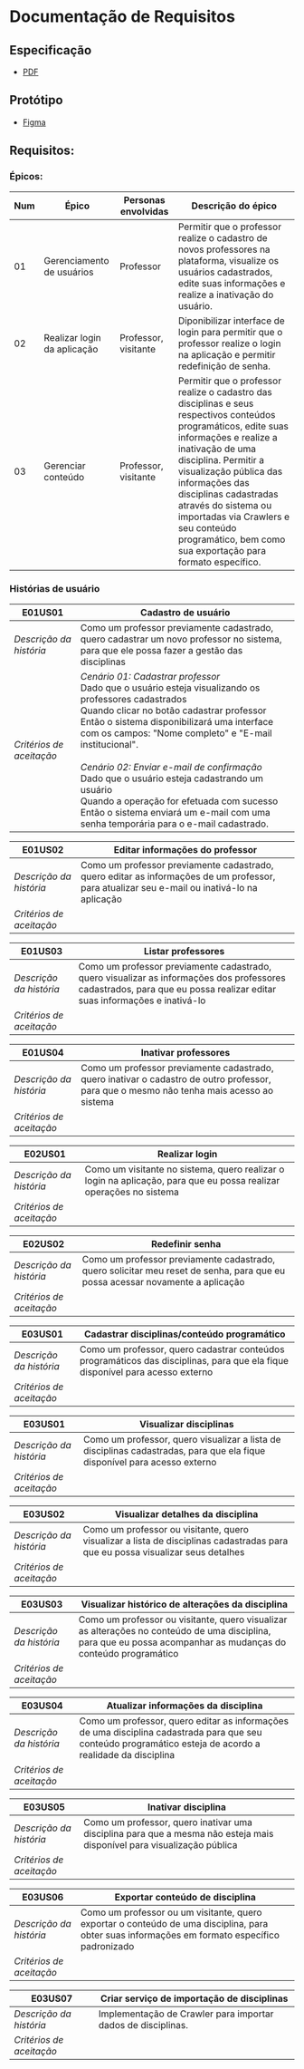 # Documentação de Requisitos

## Especificação
  - [PDF](./assets/especification.pdf)

## Protótipo
  - [Figma](https://www.figma.com/file/4sI0IP4YRbJTMOepIR8XaY/Prot%C3%B3tipo?node-id=0%3A1)

## Requisitos:

### Épicos:

|Num | Épico | Personas envolvidas | Descrição do épico |
| - | --------- | --------- | --------- |
|01 | Gerenciamento de usuários |Professor | Permitir que o professor realize o cadastro de novos professores na plataforma, visualize os usuários cadastrados, edite suas informações e realize a inativação do usuário.
|02 | Realizar login da aplicação | Professor, visitante | Diponibilizar interface de login para permitir que o professor realize o login na aplicação e permitir redefinição de senha.
|03 | Gerenciar conteúdo | Professor, visitante | Permitir que o professor realize o cadastro das disciplinas e seus respectivos conteúdos programáticos, edite suas informações e realize a inativação de uma disciplina. Permitir a visualização pública das informações das disciplinas cadastradas através do sistema ou importadas via Crawlers e seu conteúdo programático, bem como sua exportação para formato específico.

### Histórias de usuário

| E01US01 | Cadastro de usuário |
|---------|-----------------|
| *Descrição da história* |  Como um professor previamente cadastrado, quero cadastrar um novo professor no sistema, para que ele possa fazer a gestão das disciplinas |
|*Critérios de aceitação*| _Cenário 01: Cadastrar professor_ <br> Dado que o usuário esteja visualizando os professores cadastrados<br> Quando clicar no botão cadastrar professor <br>Então o sistema disponibilizará uma interface com os campos: "Nome completo" e "E-mail institucional". <br><br> _Cenário 02: Enviar e-mail de confirmação_ <br>Dado que o usuário esteja cadastrando um usuário <br> Quando a operação for efetuada com sucesso <br> Então o sistema enviará um e-mail com uma senha temporária para o e-mail cadastrado. 


| E01US02 | Editar informações do professor |
|---------|-----------------|
| *Descrição da história* |  Como um professor previamente cadastrado, quero editar as informações de um professor, para atualizar seu e-mail ou inativá-lo na aplicação|
|*Critérios de aceitação*|

| E01US03 | Listar professores |
|---------|-----------------|
| *Descrição da história* |  Como um professor previamente cadastrado, quero visualizar as informações dos professores cadastrados, para que eu possa realizar editar suas informações e inativá-lo|
|*Critérios de aceitação*|

| E01US04 | Inativar professores |
|---------|-----------------|
| *Descrição da história* |  Como um professor previamente cadastrado, quero inativar o cadastro de outro professor, para que o mesmo não tenha mais acesso ao sistema|
|*Critérios de aceitação*|

| E02US01 | Realizar login |
|---------|-----------------|
| *Descrição da história* |  Como um visitante no sistema, quero realizar o login na aplicação, para que eu possa realizar operações no sistema|
|*Critérios de aceitação*|

| E02US02 | Redefinir senha |
|---------|-----------------|
| *Descrição da história* |  Como um professor previamente cadastrado, quero solicitar meu reset de senha, para que eu possa acessar novamente a aplicação|
|*Critérios de aceitação*|

| E03US01 | Cadastrar disciplinas/conteúdo programático |
|---------|-----------------|
| *Descrição da história* |  Como um professor, quero cadastrar conteúdos programáticos das disciplinas, para que ela fique disponível para acesso externo|
|*Critérios de aceitação*|

| E03US01 | Visualizar disciplinas |
|---------|-----------------|
| *Descrição da história* |  Como um professor, quero visualizar a lista de disciplinas cadastradas, para que ela fique disponível para acesso externo|
|*Critérios de aceitação*|


| E03US02 | Visualizar detalhes da disciplina |
|---------|-----------------|
| *Descrição da história* |  Como um professor ou visitante, quero visualizar a lista de disciplinas cadastradas para que eu possa visualizar seus detalhes|
|*Critérios de aceitação*|

| E03US03 | Visualizar histórico de alterações da disciplina |
|---------|-----------------|
| *Descrição da história* |  Como um professor ou visitante, quero visualizar as alterações no conteúdo de uma disciplina, para que eu possa acompanhar as mudanças do conteúdo programático|
|*Critérios de aceitação*|


| E03US04 | Atualizar informações  da disciplina |
|---------|-----------------|
| *Descrição da história* |  Como um professor, quero editar as informações de uma disciplina cadastrada para que seu conteúdo programático esteja de acordo a realidade da disciplina |
|*Critérios de aceitação*|

| E03US05 | Inativar disciplina |
|---------|-----------------|
| *Descrição da história* |  Como um professor, quero inativar uma disciplina para que a mesma não esteja mais disponível para visualização pública |
|*Critérios de aceitação*|

| E03US06 | Exportar conteúdo de disciplina |
|---------|-----------------|
| *Descrição da história* | Como um professor ou um visitante, quero exportar o conteúdo de uma disciplina, para obter suas informações em formato específico padronizado |
|*Critérios de aceitação*|

| E03US07 | Criar serviço de importação de disciplinas |
|---------|-----------------|
| *Descrição da história* | Implementação de Crawler para importar dados de disciplinas. |
|*Critérios de aceitação*|